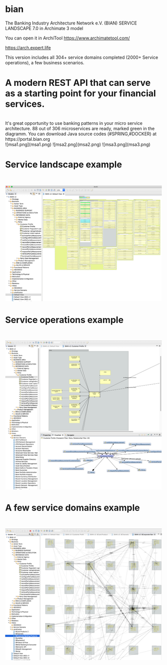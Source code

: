 # bian

The Banking Industry Architecture Network e.V. (BIAN) SERVICE LANDSCAPE 7.0 in Archimate 3 model

You can open it in ArchiTool https://www.archimatetool.com/

https://arch.expert.life

This version includes all 304+ service domains completed (2000+ Service operations), a few business scenarios.

<H1>A modern REST API that can serve as a starting point for your financial services.</H1><br>
It's great opportunity to use banking patterns in your micro service architecture.
88 out of 306 microservices are ready, marked green in the diagramm.
You can download Java source codes (#SPRING,#DOCKER) at https://portal.bian.org
<br>
![msa1.png](msa1.png)
![msa2.png](msa2.png)
![msa3.png](msa3.png)

<H1>Service landscape example</H1><br>

![BIAN service landscape demo.png](BIAN%20service%20landscape%20demo.png)

<H1>Service operations example</H1><br>

![BIAN one service operations example.png](BIAN%20one%20service%20operations%20example.png)

<H1> A few service domains example</H1><br>

![BIAN relations between services example.png](BIAN%20relations%20between%20services%20example.png)

